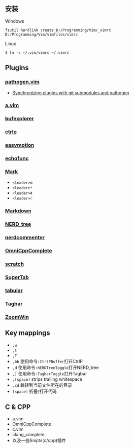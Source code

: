 ## 安装
Windows

    fsutil hardlink create D:/Programming/Vim/_vimrc D:/Programming/Vim/vimfiles/vimrc

Linux

    $ ln -s ~/.vim/vimrc ~/.vimrc


## Plugins
### [pathogen.vim](http://www.vim.org/scripts/script.php?script_id=2332)
* [Synchronizing plugins with git submodules and pathogen](http://vimcasts.org/episodes/synchronizing-plugins-with-git-submodules-and-pathogen/)

### [a.vim](http://www.vim.org/scripts/script.php?script_id=31)

### [bufexplorer](http://www.vim.org/scripts/script.php?script_id=42)

### [ctrlp](http://www.vim.org/scripts/script.php?script_id=3736)

### [easymotion](http://www.vim.org/scripts/script.php?script_id=3526)

### [echofunc](http://www.vim.org/scripts/script.php?script_id=1735)

### [Mark](http://www.vim.org/scripts/script.php?script_id=2666)
* `<leader>m`
* `<leader>*`
* `<leader>#`
* `<leader>r`

### [Markdown](http://www.vim.org/scripts/script.php?script_id=2882)

### [NERD_tree](http://www.vim.org/scripts/script.php?script_id=1658)

### [nerdcommenter](http://www.vim.org/scripts/script.php?script_id=1218)

### [OmniCppComplete](http://www.vim.org/scripts/script.php?script_id=1520)

### [scratch](http://www.vim.org/scripts/script.php?script_id=664)

### [SuperTab](http://www.vim.org/scripts/script.php?script_id=1643)

### [tabular](http://www.vim.org/scripts/script.php?script_id=3464)

### [Tagbar](http://www.vim.org/scripts/script.php?script_id=3465)

### [ZoomWin](http://www.vim.org/scripts/script.php?script_id=508)


## Key mappings
* `,w`
* `,t`
* `,T`
* `,bb` 使用命令`:CtrlPBuffer`打开CtrlP
* `,d` 使用命令`:NERDTreeToggle`打开NERD_tree
* `,]` 使用命令`:TagbarToggle`打开Tagbar
* `,[space]` strips trailing whitespace
* `,cd` 跳转到当前文件所在的目录
* `[space]` 折叠/打开代码

## C & CPP
* a.vim
* OmniCppComplete
* c.vim
* clang_complete
* 以及一些Snipts(c/cpp)插件
